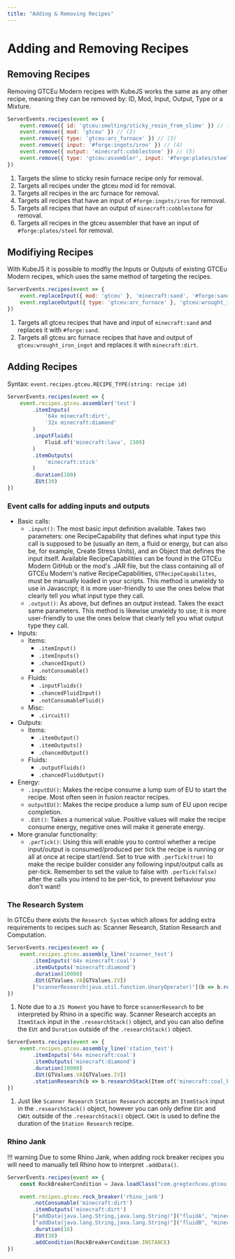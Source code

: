 ```yaml
---
title: "Adding & Removing Recipes"
---
```



# Adding and Removing Recipes

## Removing Recipes

Removing GTCEu Modern recipes with KubeJS works the same as any other recipe, meaning they can be removed by: ID, Mod, Input, Output, Type or a Mixture.

```js title="gtceu_removal.js"
ServerEvents.recipes(event => {
    event.remove({ id: 'gtceu:smelting/sticky_resin_from_slime' }) // (1)
    event.remove({ mod: 'gtceu' }) // (2)
    event.remove({ type: 'gtceu:arc_furnace' }) // (3)
    event.remove({ input: '#forge:ingots/iron' }) // (4)
    event.remove({ output: 'minecraft:cobblestone' }) // (5)
    event.remove({ type: 'gtceu:assembler', input: '#forge:plates/steel' }) // (6)
})
```

1. Targets the slime to sticky resin furnace recipe only for removal.
2. Targets all recipes under the gtceu mod id for removal.
3. Targets all recipes in the arc furnace for removal.
4. Targets all recipes that have an input of `#forge:ingots/iron` for removal.
5. Targets all recipes that have an output of `minecraft:cobblestone` for removal.
6. Targets all recipes in the gtceu assembler that have an input of `#forge:plates/steel` for removal.


## Modifiying Recipes

With KubeJS it is possible to modfiy the Inputs or Outputs of existing GTCEu Modern recipes, which uses the same method of targeting the recipes.

```js title="gtceu_modify.js"
ServerEvents.recipes(event => {
    event.replaceInput({ mod: 'gtceu' }, 'minecraft:sand', '#forge:sand') // (1)
    event.replaceOutput({ type: 'gtceu:arc_furnace' }, 'gtceu:wrought_iron_ingot', 'minecraft:dirt') // (2)
})
```

1. Targets all gtceu recipes that have and input of `minecraft:sand` and replaces it with `#forge:sand`.
2. Targets all gtceu arc furnace recipes that have and output of `gtceu:wrought_iron_ingot` and replaces it with `minecraft:dirt`.


## Adding Recipes

Syntax: `event.recipes.gtceu.RECIPE_TYPE(string: recipe id)`

```js title="gtceu_add.js"
ServerEvents.recipes(event => {
    event.recipes.gtceu.assembler('test')
        .itemInputs(
            '64x minecraft:dirt',
            '32x minecraft:diamond'
        )
        .inputFluids(
            Fluid.of('minecraft:lava', 1500)
        )
        .itemOutputs(
            'minecraft:stick'
        )
        .duration(100)
        .EUt(30)
})
```

### Event calls for adding inputs and outputs
- Basic calls:
    - `.input()`: The most basic input definition available. Takes two parameters: one RecipeCapability that defines what input type this call is supposed to be (usually an item, a fluid or energy, but can also be, for example, Create Stress Units), and an Object that defines the input itself. Available RecipeCapabilities can be found in the GTCEu Modern GitHub or the mod's .JAR file, but the class containing all of GTCEu Modern's native RecipeCapabilities, `GTRecipeCapabilites`, must be manually loaded in your scripts. This method is unwieldy to use in Javascript; it is more user-friendly to use the ones below that clearly tell you what input type they call.
    - `.output()`: As above, but defines an output instead. Takes the exact same parameters. This method is likewise unwieldy to use; it is more user-friendly to use the ones below that clearly tell you what output type they call.
- Inputs:
    - Items:
        - `.itemInput()`
        - `.itemInputs()`
        - `.chancedInput()`
        - `.notConsumable()`
    - Fluids:
        - `.inputFluids()`
        - `.chancedFluidInput()`
        - `.notConsumableFluid()`
    - Misc:
        - `.circuit()`
- Outputs:
    - Items:
        - `.itemOutput()`
        - `.itemOutputs()`
        - `.chancedOutput()`
    - Fluids:
        - `.outputFluids()`
        - `.chancedFluidOutput()`
- Energy:
    - `.inputEU()`: Makes the recipe consume a lump sum of EU to start the recipe. Most often seen in fusion reactor recipes.
    -  `outputEU()`: Makes the recipe produce a lump sum of EU upon recipe completion.
    - `.EUt()`: Takes a numerical value. Positive values will make the recipe consume energy, negative ones will make it generate energy.
- More granular functionality:
    - `.perTick()`: Using this will enable you to control whether a recipe input/output is consumed/produced per tick the recipe is running or all at once at recipe start/end. Set to true with `.perTick(true)` to make the recipe builder consider any following input/output calls as per-tick. Remember to set the value to false with `.perTick(false)` after the calls you intend to be per-tick, to prevent behaviour you don't want!

### The Research System

In GTCEu there exists the `Research System` which allows for adding extra requirements to recipes such as: Scanner Research, Station Research and Computation.

```js title="scanner_research.js"
ServerEvents.recipes(event => {
    event.recipes.gtceu.assembly_line('scanner_test')
        .itemInputs('64x minecraft:coal')
        .itemOutputs('minecraft:diamond')
        .duration(10000)
        .EUt(GTValues.VA[GTValues.IV])
        ["scannerResearch(java.util.function.UnaryOperator)"](b => b.researchStack(Item.of('minecraft:coal_block')).EUt(GTValues.VA[GTValues.IV]).duration(420)) // (1)
})
```

1. Note due to a `JS Moment` you have to force `scannerResearch` to be interpreted by Rhino in a specific way. Scanner Research accepts an `ItemStack` input in the `.researchStack()` object, and you can also define the `EUt` and `Duration` outside of the `.researchStack()` object.

```js title="station_research"
ServerEvents.recipes(event => {
    event.recipes.gtceu.assembly_line('station_test')
        .itemInputs('64x minecraft:coal')
        .itemOutputs('minecraft:diamond')
        .duration(10000)
        .EUt(GTValues.VA[GTValues.IV])
        .stationResearch(b => b.researchStack(Item.of('minecraft:coal_block')).EUt(GTValues.VA[GTValues.IV]).CWUt(10)) // (1)
})
```

1. Just like `Scanner Research` `Station Research` accepts an `ItemStack` input in the `.researchStack()` object, however you can only define `EUt` and `CWUt` outside of the `.researchStack()` object. `CWUt` is used to define the duration of the `Station Research` recipe.

### Rhino Jank

!!! warning
    Due to some Rhino Jank, when adding rock breaker recipes you will need to manually tell Rhino how to interpret `.addData()`.

```js title="rhino_jank_rock_breaker.js"
ServerEvents.recipes(event => {
    const RockBreakerCondition = Java.loadClass("com.gregtechceu.gtceu.common.recipe.RockBreakerCondition")

    event.recipes.gtceu.rock_breaker('rhino_jank')
        .notConsumable('minecraft:dirt')
        .itemOutputs('minecraft:dirt')
        ["addData(java.lang.String,java.lang.String)"]("fluidA", "minecraft:lava")
        ["addData(java.lang.String,java.lang.String)"]("fluidB", "minecraft:water")
        .duration(16)
        .EUt(30)
        .addCondition(RockBreakerCondition.INSTANCE)
})
```
